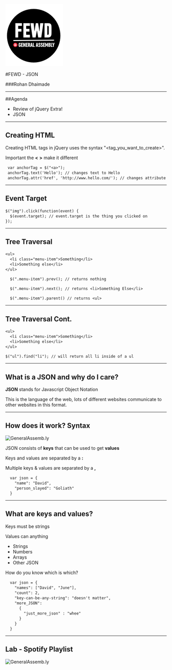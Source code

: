 ![GeneralAssemb.ly](../../img/icons/FEWD_Logo.png)

#FEWD - JSON

###Rohan Dhaimade

---


##Agenda

* Review of jQuery Extra!
* JSON


---

## Creating HTML

Creating HTML tags in jQuery uses the syntax "<tag_you_want_to_create>".

Important the __<__ __>__ make it different

```
 var anchorTag = $("<a>");
 anchorTag.text('Hello'); // changes text to Hello
 anchorTag.attr('href', 'http://www.hello.com/'); // changes attribute
```

---

## Event Target

```
$("img").click(function(event) {
  $(event.target); // event.target is the thing you clicked on
});
```

---

## Tree Traversal

```
<ul>
  <li class="menu-item">Something</li>
  <li>Something else</li>
</ul>
```

```
  $(".menu-item").prev(); // returns nothing
```

```
  $(".menu-item").next(); // returns <li>Something Else</li>
```

```
  $(".menu-item").parent() // returns <ul>
```

---

## Tree Traversal Cont.

```
<ul>
  <li class="menu-item">Something</li>
  <li>Something else</li>
</ul>
```

```
$("ul").find("li"); // will return all li inside of a ul
```

---

## What is a JSON and why do I care?

__JSON__ stands for Javascript Object Notation

This is the language of the web, lots of different websites communicate to other websites in this format.

---

## How does it work? Syntax

![GeneralAssemb.ly](../../img/unit_1/json-example.png)

JSON consists of __keys__ that can be used to get __values__

Keys and values are separated by a __:__

Multiple keys & values are separated by a __,__

```
  var json = {
    "name": "David",
    "person_slayed": "Goliath"
  }
```

---

## What are keys and values?

Keys must be strings

Values can anything

* Strings
* Numbers
* Arrays
* Other JSON


How do you know which is which?

```
  var json = {
    "names": ["David", "June"],
    "count": 2,
    "key-can-be-any-string": "doesn't matter",
    "more_JSON":
      {
        "just_more_json" : "whee"
      }
    }
  }
```

---

## Lab - Spotify Playlist

![GeneralAssemb.ly](../img/icons/exercise_icon_md.png)

